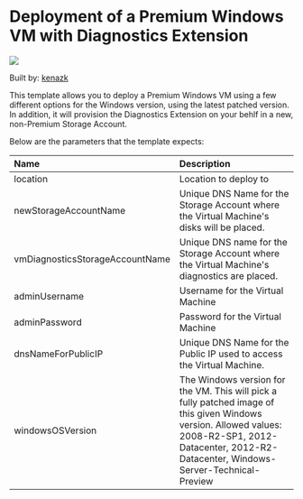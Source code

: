# Deployment of a Premium Windows VM with Diagnostics Extension

<a href="https://portal.azure.com/#create/Microsoft.Template/uri/https%3A%2F%2Fraw.githubusercontent.com%2FAzure%2Fazure-quickstart-templates%2Fmaster%2F201-premium-windows-vm-diagnostics-extension%2Fazuredeploy.json" target="_blank">
    <img src="http://azuredeploy.net/deploybutton.png"/>
</a>

Built by: [kenazk](https://github.com/kenazk)

This template allows you to deploy a Premium Windows VM using a few different options for the Windows version, using the latest patched version. In addition, it will provision the Diagnostics Extension on your behlf in a new, non-Premium Storage Account. 

Below are the parameters that the template expects: 

| Name   | Description    |
|:--- |:---|
| location | Location to deploy to | 
| newStorageAccountName  | Unique DNS Name for the Storage Account where the Virtual Machine's disks will be placed. |
| vmDiagnosticsStorageAccountName | Unique DNS name for the Storage Account where the Virtual Machine's diagnostics are placed. | 
| adminUsername  | Username for the Virtual Machine  |
| adminPassword  | Password for the Virtual Machine  |
| dnsNameForPublicIP  | Unique DNS Name for the Public IP used to access the Virtual Machine. |
| windowsOSVersion  | The Windows version for the VM. This will pick a fully patched image of this given Windows version. Allowed values: 2008-R2-SP1, 2012-Datacenter, 2012-R2-Datacenter, Windows-Server-Technical-Preview |
